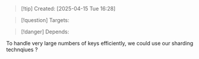 
>[!tip] Created: [2025-04-15 Tue 16:28]

>[!question] Targets: 

>[!danger] Depends: 

To handle very large numbers of keys efficiently, we could use our sharding technqiues ?